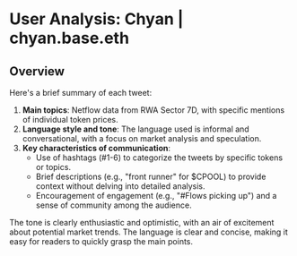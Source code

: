 # User Analysis: Chyan | chyan.base.eth

## Overview

Here's a brief summary of each tweet:

1. **Main topics**: Netflow data from RWA Sector 7D, with specific mentions of individual token prices.
2. **Language style and tone**: The language used is informal and conversational, with a focus on market analysis and speculation.
3. **Key characteristics of communication**:
	* Use of hashtags (#1-6) to categorize the tweets by specific tokens or topics.
	* Brief descriptions (e.g., "front runner" for $CPOOL) to provide context without delving into detailed analysis.
	* Encouragement of engagement (e.g., "#Flows picking up") and a sense of community among the audience.

The tone is clearly enthusiastic and optimistic, with an air of excitement about potential market trends. The language is clear and concise, making it easy for readers to quickly grasp the main points.